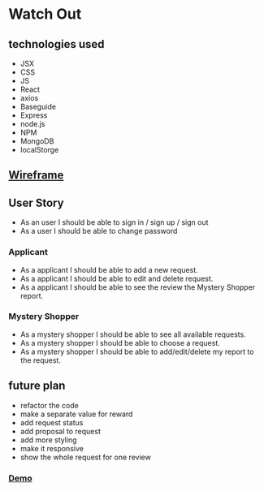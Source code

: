# Watch Out


## technologies used
* JSX
* CSS
* JS
* React
* axios
* Baseguide
* Express
* node.js
* NPM
* MongoDB
* localStorge

## [Wireframe](https://www.figma.com/proto/7d8dI8egI8uaVY813tblR3/Finale-Project?node-id=3%3A2&scaling=min-zoom)

## User Story

- As an user I should be able to sign in / sign up / sign out
- As a user I should be able to change password



### Applicant

- As a applicant I should be able to add a new request.
- As a applicant I should be able to edit and delete request.
- As a applicant I should be able to see the review the Mystery Shopper report.


### Mystery Shopper

- As a mystery shopper I should be able to see all available requests.
- As a mystery shopper I should be able to choose a request.
- As a mystery shopper I should be able to add/edit/delete my report to the request.



## future plan
- refactor the code
- make a separate value for reward  
- add request status
- add proposal to request
- add more styling
- make it responsive
- show the whole request for one review

### [Demo](https://lameesaf.github.io/Watch-out-react/)


